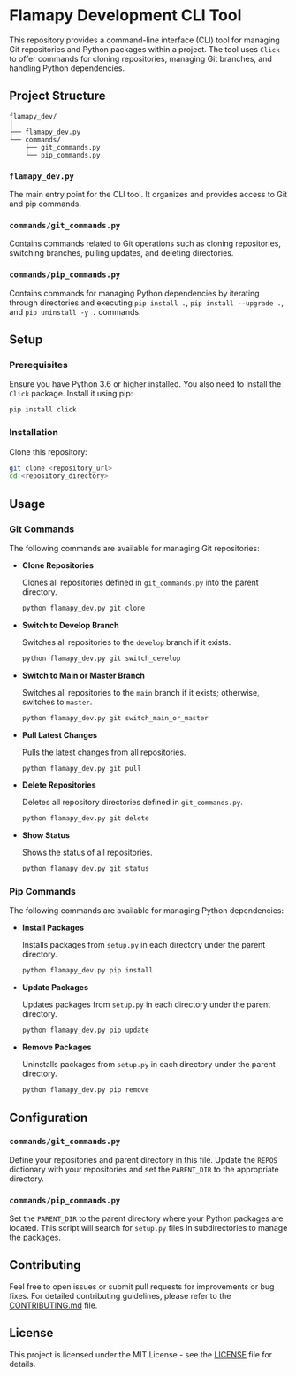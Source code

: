 # Flamapy Development CLI Tool

This repository provides a command-line interface (CLI) tool for managing Git repositories and Python packages within a project. The tool uses `Click` to offer commands for cloning repositories, managing Git branches, and handling Python dependencies.

## Project Structure

```
flamapy_dev/
│
├── flamapy_dev.py
└── commands/
    ├── git_commands.py
    └── pip_commands.py
```

### `flamapy_dev.py`

The main entry point for the CLI tool. It organizes and provides access to Git and pip commands.

### `commands/git_commands.py`

Contains commands related to Git operations such as cloning repositories, switching branches, pulling updates, and deleting directories.

### `commands/pip_commands.py`

Contains commands for managing Python dependencies by iterating through directories and executing `pip install .`, `pip install --upgrade .`, and `pip uninstall -y .` commands.

## Setup

### Prerequisites

Ensure you have Python 3.6 or higher installed. You also need to install the `Click` package. Install it using pip:

```bash
pip install click
```

### Installation

Clone this repository:

```bash
git clone <repository_url>
cd <repository_directory>
```

## Usage

### Git Commands

The following commands are available for managing Git repositories:

- **Clone Repositories**

  Clones all repositories defined in `git_commands.py` into the parent directory.

  ```bash
  python flamapy_dev.py git clone
  ```

- **Switch to Develop Branch**

  Switches all repositories to the `develop` branch if it exists.

  ```bash
  python flamapy_dev.py git switch_develop
  ```

- **Switch to Main or Master Branch**

  Switches all repositories to the `main` branch if it exists; otherwise, switches to `master`.

  ```bash
  python flamapy_dev.py git switch_main_or_master
  ```

- **Pull Latest Changes**

  Pulls the latest changes from all repositories.

  ```bash
  python flamapy_dev.py git pull
  ```

- **Delete Repositories**

  Deletes all repository directories defined in `git_commands.py`.

  ```bash
  python flamapy_dev.py git delete
  ```

- **Show Status**

  Shows the status of all repositories.

  ```bash
  python flamapy_dev.py git status
  ```

### Pip Commands

The following commands are available for managing Python dependencies:

- **Install Packages**

  Installs packages from `setup.py` in each directory under the parent directory.

  ```bash
  python flamapy_dev.py pip install
  ```

- **Update Packages**

  Updates packages from `setup.py` in each directory under the parent directory.

  ```bash
  python flamapy_dev.py pip update
  ```

- **Remove Packages**

  Uninstalls packages from `setup.py` in each directory under the parent directory.

  ```bash
  python flamapy_dev.py pip remove
  ```

## Configuration

### `commands/git_commands.py`

Define your repositories and parent directory in this file. Update the `REPOS` dictionary with your repositories and set the `PARENT_DIR` to the appropriate directory.

### `commands/pip_commands.py`

Set the `PARENT_DIR` to the parent directory where your Python packages are located. This script will search for `setup.py` files in subdirectories to manage the packages.

## Contributing

Feel free to open issues or submit pull requests for improvements or bug fixes. For detailed contributing guidelines, please refer to the [CONTRIBUTING.md](CONTRIBUTING.md) file.

## License

This project is licensed under the MIT License - see the [LICENSE](LICENSE) file for details.
